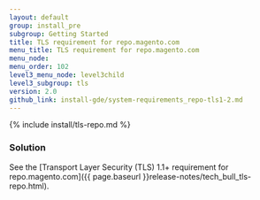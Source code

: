 ```yaml
---
layout: default
group: install_pre
subgroup: Getting Started
title: TLS requirement for repo.magento.com
menu_title: TLS requirement for repo.magento.com
menu_node: 
menu_order: 102
level3_menu_node: level3child
level3_subgroup: tls
version: 2.0
github_link: install-gde/system-requirements_repo-tls1-2.md
---
```


{% include install/tls-repo.md %}

### Solution
See the [Transport Layer Security (TLS) 1.1+ requirement for repo.magento.com]({{ page.baseurl }}release-notes/tech_bull_tls-repo.html).
